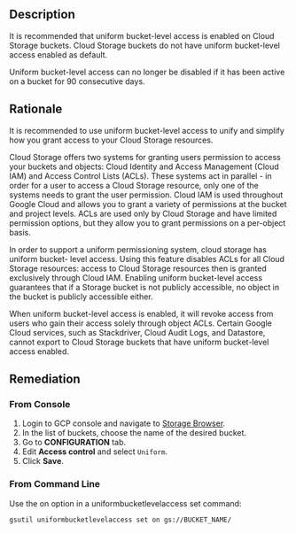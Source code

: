 ## Description

It is recommended that uniform bucket-level access is enabled on Cloud Storage buckets. Cloud Storage buckets do not have uniform bucket-level access enabled as default.

Uniform bucket-level access can no longer be disabled if it has been active on a bucket for 90 consecutive days.

## Rationale

It is recommended to use uniform bucket-level access to unify and simplify how you grant access to your Cloud Storage resources.

Cloud Storage offers two systems for granting users permission to access your buckets and objects: Cloud Identity and Access Management (Cloud IAM) and Access Control Lists (ACLs). These systems act in parallel - in order for a user to access a Cloud Storage resource, only one of the systems needs to grant the user permission. Cloud IAM is used throughout Google Cloud and allows you to grant a variety of permissions at the bucket and project levels. ACLs are used only by Cloud Storage and have limited permission options, but they allow you to grant permissions on a per-object basis.

In order to support a uniform permissioning system, cloud storage has uniform bucket- level access. Using this feature disables ACLs for all Cloud Storage resources: access to Cloud Storage resources then is granted exclusively through Cloud IAM. Enabling uniform bucket-level access guarantees that if a Storage bucket is not publicly accessible, no object in the bucket is publicly accessible either.

When uniform bucket-level access is enabled, it will revoke access from users who gain their access solely through object ACLs.
Certain Google Cloud services, such as Stackdriver, Cloud Audit Logs, and Datastore, cannot export to Cloud Storage buckets that have uniform bucket-level access enabled.

## Remediation

### From Console

1. Login to GCP console and navigate to [Storage Browser](https://console.cloud.google.com/storage/browser).
2. In the list of buckets, choose the name of the desired bucket.
3. Go to **CONFIGURATION** tab.
3. Edit **Access control** and select `Uniform`.
4. Click **Save**.

### From Command Line

Use the on option in a uniformbucketlevelaccess set command:

```bash
gsutil uniformbucketlevelaccess set on gs://BUCKET_NAME/
```

